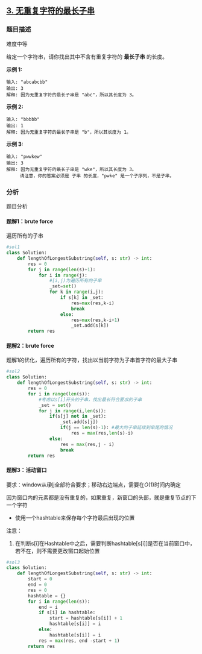 ## [3. 无重复字符的最长子串](https://leetcode-cn.com/problems/longest-substring-without-repeating-characters/)

### 题目描述

难度中等

给定一个字符串，请你找出其中不含有重复字符的 **最长子串** 的长度。

**示例 1:**

```
输入: "abcabcbb"
输出: 3 
解释: 因为无重复字符的最长子串是 "abc"，所以其长度为 3。
```

**示例 2:**

```
输入: "bbbbb"
输出: 1
解释: 因为无重复字符的最长子串是 "b"，所以其长度为 1。
```

**示例 3:**

```
输入: "pwwkew"
输出: 3
解释: 因为无重复字符的最长子串是 "wke"，所以其长度为 3。
     请注意，你的答案必须是 子串 的长度，"pwke" 是一个子序列，不是子串。
```

### 分析

题目分析

#### 题解1：brute force

遍历所有的子串

```python
#sol1
class Solution:
    def lengthOfLongestSubstring(self, s: str) -> int:
        res = 0
        for j in range(len(s)+1):
            for i in range(j):
                #[i,j)为遍历所有的子串
                _set=set()
                for k in range(i,j):
                    if s[k] in _set:
                        res=max(res,k-i)
                        break
                    else:
                        res=max(res,k-i+1)
                        _set.add(s[k])
        return res
```



#### 题解2：brute force

题解1的优化，遍历所有的字符，找出以当前字符为子串首字符的最大子串

```python
#sol2
class Solution:
    def lengthOfLongestSubstring(self, s: str) -> int:
        res = 0
        for i in range(len(s)):
            #考虑以s[i]开头的子串，找出最长符合要求的子串
            _set = set()
            for j in range(i,len(s)):
                if(s[j] not in _set):
                    _set.add(s[j])
                    if(j == len(s)-1): #最大的子串延续到串尾的情况
                        res = max(res,len(s)-i)
                else:
                    res = max(res,j - i)
                    break
        return res
```



#### 题解3：活动窗口

要求：window从i到j全部符合要求；移动右边端点，需要在$O(1)$时间内确定

因为窗口内的元素都是没有重复的，如果重复，新窗口的头部，就是重复节点的下一个字符

- 使用一个hashtable来保存每个字符最后出现的位置

注意：

1. 在判断s[i]在Hashtable中之后，需要判断hashtable[s[i]]是否在当前窗口中，若不在，则不需要更改窗口起始位置

```python
#sol3
class Solution:
    def lengthOfLongestSubstring(self, s: str) -> int:
        start = 0
        end = 0
        res = 0
        hashtable = {}
        for i in range(len(s)):
            end = i
            if s[i] in hashtable:
                start = hashtable[s[i]] + 1
                hashtable[s[i]] = i
            else:
                hashtable[s[i]] = i
            res = max(res, end -start + 1)
        return res
```















